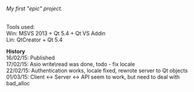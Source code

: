 <h6>My first "epic" project.<br></h6>

Tools used:<br>
Win: MSVS 2013 + Qt 5.4 + Qt VS Addin<br>
Lin: QtCreator + Qt 5.4<br>

<b>History</b><br>
16/02/15: Published<br>
17/02/15: Asio write\read was done, todo - fix locale<br>
22/02/15: Authentication works, locale fixed, rewrote server to Qt objects<br>
01/03/15: Client <-> Server <-> API seem to work, but need to deal with bad_alloc<br>
